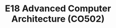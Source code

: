 ---
layout: project_batch
title: E18 Advanced Computer Architecture (CO502)
permalink: /co502/e18/
has_children: true
parent: Advanced Computer Architecture (CO502)
batch: e18
code: co502

readmore: "#"

search_exclude: true
default_thumb_image: /data/categories/co502/thumbnail.jpg
description: This section contains projects conducted as a partial requirement to complete the course CO502 - Advanced Computer Architecture. The scope includes HDL implementations of modern computer processors based on ISAs such as RISC-V, caching, memory and assemblers.
---